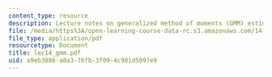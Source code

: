 ```yaml
---
content_type: resource
description: Lecture notes on generalized method of moments (GMM) estimation and testing.
file: /media/https%3A/open-learning-course-data-rc.s3.amazonaws.com/14-385-nonlinear-econometric-analysis-fall-2007/a9eb3886a8a376fb3f094c981d5097e9_lec14_gmm.pdf
file_type: application/pdf
resourcetype: Document
title: lec14_gmm.pdf
uid: a9eb3886-a8a3-76fb-3f09-4c981d5097e9
---
```

